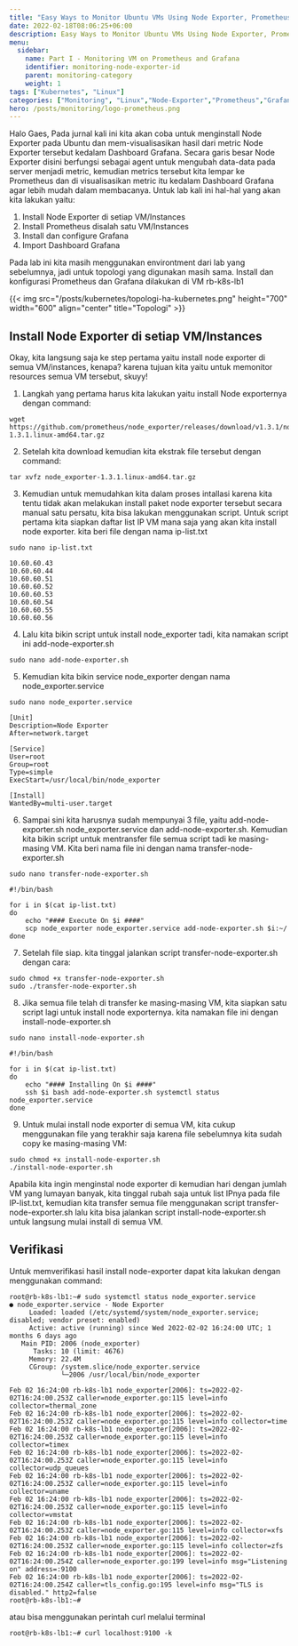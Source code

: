 ```yaml
---
title: "Easy Ways to Monitor Ubuntu VMs Using Node Exporter, Prometheus and Grafana"
date: 2022-02-18T08:06:25+06:00
description: Easy Ways to Monitor Ubuntu VMs Using Node Exporter, Prometheus and Grafana
menu:
  sidebar:
    name: Part I - Monitoring VM on Prometheus and Grafana
    identifier: monitoring-node-exporter-id
    parent: monitoring-category
    weight: 1
tags: ["Kubernetes", "Linux"]
categories: ["Monitoring", "Linux","Node-Exporter","Prometheus","Grafana"]
hero: /posts/monitoring/logo-prometheus.png
---
```

Halo Gaes,
Pada jurnal kali ini kita akan coba untuk menginstall Node Exporter pada Ubuntu dan mem-visualisasikan hasil dari metric Node Exporter tersebut kedalam Dashboard Grafana. Secara garis besar Node Exporter disini berfungsi sebagai agent untuk mengubah data-data pada server menjadi metric, kemudian metrics tersebut kita lempar ke Prometheus dan di visualisasikan metric itu kedalam Dashboard Grafana agar lebih mudah dalam membacanya.
Untuk lab kali ini hal-hal yang akan kita lakukan yaitu:
1. Install Node Exporter di setiap VM/Instances
2. Install Prometheus disalah satu VM/Instances
3. Install dan configure Grafana
4. Import Dashboard Grafana

Pada lab ini kita masih menggunakan environtment dari lab yang sebelumnya, jadi untuk topologi yang digunakan masih sama. Install dan konfigurasi Prometheus dan Grafana dilakukan di VM rb-k8s-lb1

{{< img src="/posts/kubernetes/topologi-ha-kubernetes.png" height="700" width="600" align="center" title="Topologi" >}}

## Install Node Exporter di setiap VM/Instances
Okay, kita langsung saja ke step pertama yaitu install node exporter di semua VM/instances, kenapa? karena tujuan kita yaitu untuk memonitor resources semua VM tersebut, skuyy!

1. Langkah yang pertama harus kita lakukan yaitu install Node exporternya dengan command:
```
wget https://github.com/prometheus/node_exporter/releases/download/v1.3.1/node_exporter-1.3.1.linux-amd64.tar.gz
```

2. Setelah kita download kemudian kita ekstrak file tersebut dengan command:
```
tar xvfz node_exporter-1.3.1.linux-amd64.tar.gz
```
3. Kemudian untuk memudahkan kita dalam proses intallasi karena kita tentu tidak akan melakukan install paket node exporter tersebut secara manual satu persatu, kita bisa lakukan menggunakan script. Untuk script pertama kita siapkan daftar list IP VM mana saja yang akan kita install node exporter. kita beri file dengan nama ip-list.txt 
```
sudo nano ip-list.txt
```
```
10.60.60.43
10.60.60.44
10.60.60.51
10.60.60.52
10.60.60.53
10.60.60.54
10.60.60.55
10.60.60.56
```
4. Lalu kita bikin script untuk install node_exporter tadi, kita namakan script ini add-node-exporter.sh
```
sudo nano add-node-exporter.sh
```
5. Kemudian kita bikin service node_exporter dengan nama node_exporter.service 
```
sudo nano node_exporter.service
```
```
[Unit]
Description=Node Exporter
After=network.target

[Service]
User=root
Group=root
Type=simple
ExecStart=/usr/local/bin/node_exporter

[Install]
WantedBy=multi-user.target
```
6. Sampai sini kita harusnya sudah mempunyai 3 file, yaitu add-node-exporter.sh node_exporter.service dan add-node-exporter.sh. Kemudian kita bikin script untuk mentransfer file semua script tadi ke masing-masing VM. Kita beri nama file ini dengan nama transfer-node-exporter.sh 
```
sudo nano transfer-node-exporter.sh
```
```
#!/bin/bash

for i in $(cat ip-list.txt) 
do 
	echo "#### Execute On $i ####"
	scp node_exporter node_exporter.service add-node-exporter.sh $i:~/
done
```
7. Setelah file siap. kita tinggal jalankan script transfer-node-exporter.sh dengan cara: 
```
sudo chmod +x transfer-node-exporter.sh
sudo ./transfer-node-exporter.sh
```
8. Jika semua file telah di transfer ke masing-masing VM, kita siapkan satu script lagi untuk install node exporternya. kita namakan file ini dengan install-node-exporter.sh 
```
sudo nano install-node-exporter.sh
```
```
#!/bin/bash

for i in $(cat ip-list.txt) 
do 
	echo "#### Installing On $i ####"
	ssh $i bash add-node-exporter.sh systemctl status node_exporter.service
done
```
9. Untuk mulai install node exporter di semua VM, kita cukup menggunakan file yang terakhir saja karena file sebelumnya kita sudah copy ke masing-masing VM: 
```
sudo chmod +x install-node-exporter.sh
./install-node-exporter.sh
```
Apabila kita ingin menginstal node exporter di kemudian hari dengan jumlah VM yang lumayan banyak, kita tinggal rubah saja untuk list IPnya pada file IP-list.txt, kemudian kita transfer semua file menggunakan script transfer-node-exporter.sh lalu kita bisa jalankan script install-node-exporter.sh untuk langsung mulai install di semua VM. 

## Verifikasi
Untuk memverifikasi hasil install node-exporter dapat kita lakukan dengan menggunakan command: 
```
root@rb-k8s-lb1:~# sudo systemctl status node_exporter.service 
● node_exporter.service - Node Exporter
     Loaded: loaded (/etc/systemd/system/node_exporter.service; disabled; vendor preset: enabled)
     Active: active (running) since Wed 2022-02-02 16:24:00 UTC; 1 months 6 days ago
   Main PID: 2006 (node_exporter)
      Tasks: 10 (limit: 4676)
     Memory: 22.4M
     CGroup: /system.slice/node_exporter.service
             └─2006 /usr/local/bin/node_exporter

Feb 02 16:24:00 rb-k8s-lb1 node_exporter[2006]: ts=2022-02-02T16:24:00.253Z caller=node_exporter.go:115 level=info collector=thermal_zone
Feb 02 16:24:00 rb-k8s-lb1 node_exporter[2006]: ts=2022-02-02T16:24:00.253Z caller=node_exporter.go:115 level=info collector=time
Feb 02 16:24:00 rb-k8s-lb1 node_exporter[2006]: ts=2022-02-02T16:24:00.253Z caller=node_exporter.go:115 level=info collector=timex
Feb 02 16:24:00 rb-k8s-lb1 node_exporter[2006]: ts=2022-02-02T16:24:00.253Z caller=node_exporter.go:115 level=info collector=udp_queues
Feb 02 16:24:00 rb-k8s-lb1 node_exporter[2006]: ts=2022-02-02T16:24:00.253Z caller=node_exporter.go:115 level=info collector=uname
Feb 02 16:24:00 rb-k8s-lb1 node_exporter[2006]: ts=2022-02-02T16:24:00.253Z caller=node_exporter.go:115 level=info collector=vmstat
Feb 02 16:24:00 rb-k8s-lb1 node_exporter[2006]: ts=2022-02-02T16:24:00.253Z caller=node_exporter.go:115 level=info collector=xfs
Feb 02 16:24:00 rb-k8s-lb1 node_exporter[2006]: ts=2022-02-02T16:24:00.253Z caller=node_exporter.go:115 level=info collector=zfs
Feb 02 16:24:00 rb-k8s-lb1 node_exporter[2006]: ts=2022-02-02T16:24:00.254Z caller=node_exporter.go:199 level=info msg="Listening on" address=:9100
Feb 02 16:24:00 rb-k8s-lb1 node_exporter[2006]: ts=2022-02-02T16:24:00.254Z caller=tls_config.go:195 level=info msg="TLS is disabled." http2=false
root@rb-k8s-lb1:~# 
```
atau bisa menggunakan perintah curl melalui terminal
```
root@rb-k8s-lb1:~# curl localhost:9100 -k 
```
